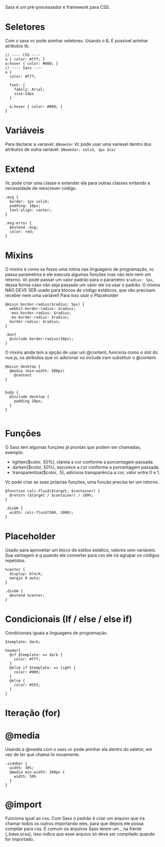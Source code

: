 
Sass é um pré-processador e framework para CSS.

# Seletores
Com o sass vc pode aninhar seletores.
Usando o &. 
É possível aninhar atributos tb.
```
// ---- CSS ----
a { color: #fff; }
a:hover { color: #000; }
// ---- Sass ----
a { 
  color: #fff;

  font: {
    family: Arial;
    size:14px
  }

  &:hover { color: #000; } 
}
```

# Variáveis
  Para declarar a variavel: `$NomeVar`
  Vc pode usar uma variavel dentro dos atributos de outra variavel:
  `$NomeVar: solid, 1px $cor`

# Extend
Vc pode criar uma classe e extender ela para outras classes evitando a necessidade de reescrever código.
```
.msg {
  border: 1px solid;
  padding: 10px;
  text-align: center;
}

.msg-error {
  @extend .msg;
  color: red;
}
```

# Mixins
O mixins é como se fosse uma rotina nas linguagens de programação, vc passa parametros e ele executa algumas funções mas não tem nem um retorno.
Vc pode passar um valor padrão para o parametro `$radius: 5px`, dessa forma caso não seja passado um valor ele ira usar o padrão.
O mixins NÃO DEVE SER usado para blocos de código estáticos, que não precisam receber nem uma variável! Para isso usar o Placeholder

```
@mixin border-radius($radius: 5px) {
  webkit-border-radius: $radius;
  -moz-border-radius: $radius;
  -ms-border-radius: $radius;
  border-radius: $radius;
}

.box{
  @include border-radius(10px);
}

```
O mixins ainda tem a opção de usar um @content, funciona como o slot do vue.js, os atributos que vc adicionar no include iram substituir o @content.
```
@mixin desktop {
  @media (min-width: 500px)
    @content
}


body {
  @include desktop {
    padding 10px;
  }
}


```

# Funções
O Sass tem algumas funções já prontas que podem ser chamadas, exemplo:
  - lighten($color, 50%), clareia a cor conforme a porcentagem passada.
  - darken($color, 50%), escurece a cor conforme a porcentagem passada.
  - transparentize($color, .5), adiciona transparência a cor, valor entre 0 e 1. 

Vc pode criar as suas próprias funções, uma função precisa ter um retorno.

```
@function calc-fluid($target, $container) {
  @return ($target / $container) / 100%;
}

.divUm {
  width: calc-fluid(500, 1000);
}

```

# Placeholder
Usado para aproveitar um bloco de estilos estático, valores sem variáveis.
Sua vantagem é q quando ele converter para css ele irá agrupar os códigos repetidos.
```
%center {
  display: block;
  margin 0 auto;
}

.divUm {
  @extend %center;
}

```

# Condicionais (If / else / else if)

Condicionais iguais a linguagens de programação.
```
$template: dark;

header{
  @if $template: == dark {
    color: #fff;
  }
  @else if $template: == light {
    color: #000;
  }
  @else {
    color: #555;
  }
}

```

# Iteração (for)

# @media
Usando a @media com o sass vc pode aninhar ela dentro do seletor, em vez de ter que chama-lo novamente.
```
.sidebar {
  width: 30%;
  @media min-width: 200px {
    width: 50%
  }
}
```

# @import
Funciona igual ao css.
Com Sass o padrão é criar um arquivo que ira chamar todos os outros importando eles, para que depois ele possa compilar para css.
É comum os arquivos Sass terem um _ na frente (_base.scss), isso indica que esse arquivo só deve ser compilado quando for importado.
